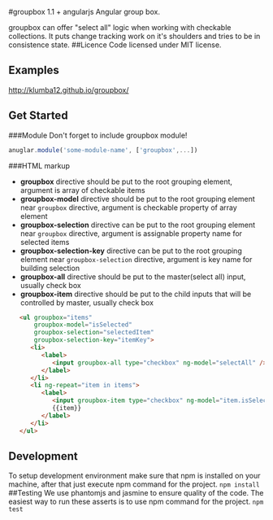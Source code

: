 #groupbox 1.1 + angularjs
Angular group box.

groupbox can offer "select all" logic when working with checkable collections.
It puts change tracking work on it's shoulders and tries to be in consistence state.
##Licence
Code licensed under MIT license.
## Examples
http://klumba12.github.io/groupbox/
## Get Started
###Module
Don't forget to include groupbox module!
```javascript
anuglar.module('some-module-name', ['groupbox',...])
```
###HTML markup
* **groupbox** directive should be put to the root grouping element, argument is array of checkable items
* **groupbox-model** directive should be put to the root grouping element near `groupbox` directive, argument is checkable property of array element
* **groupbox-selection** directive can be put to the root grouping element near `groupbox` directive, argument is assignable property name for selected items
* **groupbox-selection-key** directive can be put to the root grouping element near `groupbox-selection` directive, argument is key name for building selection
* **groupbox-all** directive should be put to the master(select all) input, usually check box
* **groupbox-item** directive should be put to the child inputs that will be controlled by master, usually check box
```html
   <ul groupbox="items"
       groupbox-model="isSelected"
       groupbox-selection="selectedItem"
       groupbox-selection-key="itemKey">
      <li>
         <label>
            <input groupbox-all type="checkbox" ng-model="selectAll" /> Select All
         </label>
      </li>
      <li ng-repeat="item in items">
         <label>
            <input groupbox-item type="checkbox" ng-model="item.isSelected"/>
            {{item}}
         </label>
      </li>
   </ul>
```
## Development
To setup development environment make sure that npm is installed on your machine, after that just execute npm command for the project.
`npm install`
##Testing
We use phantomjs and jasmine to ensure quality of the code.
The easiest way to run these asserts is to use npm command for the project.
`npm test`